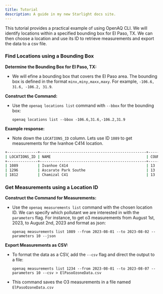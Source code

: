 ```yaml
---
title: Tutorial
description: A guide in my new Starlight docs site.
---
```


This tutorial provides a practical example of using OpenAQ CLI. We will identify locations within a specified bounding box for El Paso, TX. We can then choose a location and use its ID to retrieve measurements and export the data to a csv file.

### Find Locations using a Bounding Box
**Determine the Bounding Box for El Paso, TX:**
   - We will efine a bounding box that covers the El Paso area. The bounding box is defined in the format `minx,miny,maxx,maxy`. For example, `-106.6, 31.6, -106.2, 31.9`.

**Construct the Command:**
   - Use the `openaq locations list` command with `--bbox` for the bounding box:  
  
     ```
     openaq locations list --bbox -106.6,31.6,-106.2,31.9 
     ```

**Example response:**
   - Note down the `LOCATIONS_ID` column. Lets use ID `1089` to get measurements for the Ivanhoe C414 location.  


   ```sh
+--------------+-------------------------------------------------+--------------+-------------+--------------------------+-----------+-------------+
| LOCATIONS_ID | NAME                                            | COUNTRIES_ID | COUNTRY_ISO | COUNTRY_NAME             | LATITUDE  | LONGITUDE   |
+--------------+-------------------------------------------------+--------------+-------------+--------------------------+-----------+-------------+
| 1089         | Ivanhoe C414                                    | 13           | US          | United States of America | 31.786400 | -106.324200 |
| 1296         | Ascarate Park Southe                            | 13           | US          | United States of America | 31.746700 | -106.402802 |
| 1812         | Chamizal C41                                    | 13           | US          | United States of America | 31.765600 | -106.455000 |
   ```

### Get Measurements using a Location ID

**Construct the Command for Measurements:**
   - Use the `openaq measurements list` command with the chosen location ID. We can specify which pollutant we are interested in with the `parameters` flag. For instance, to get o3 measurements from August 1st, 2023, to August 2nd, 2023 and format as json:  
     ```
     openaq measurements list 1089 --from 2023-08-01 --to 2023-08-02 --parameters 10 --json
     ```

**Export Measurements as CSV:**
   - To format the data as a CSV, add the `--csv` flag and direct the output to a file:  
     ```
     openaq measurements list 1234 --from 2023-08-01 --to 2023-08-07 --parameters 10 --csv > ElPasoOzoneData.csv
     ```
   - This command saves the O3 measurements in a file named `ElPasoOzoneData.csv`


